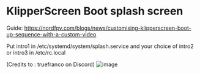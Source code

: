 # KlipperScreen Boot splash screen

Guide: https://nordfpv.com/blogs/news/customising-klipperscreen-boot-up-sequence-with-a-custom-video

Put intro1 in /etc/systemd/system/splash.service and your choice of intro2 or intro3 in /etc/rc.local

(Credits to : truefranco on Discord)
![image](https://user-images.githubusercontent.com/37383368/202033571-abe721c8-5906-41ad-8e60-673ecc3e21ef.png)
